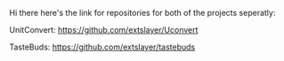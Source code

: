 Hi there here's the link for repositories for both of the projects seperatly:

UnitConvert:
https://github.com/extslayer/Uconvert

TasteBuds:
https://github.com/extslayer/tastebuds
